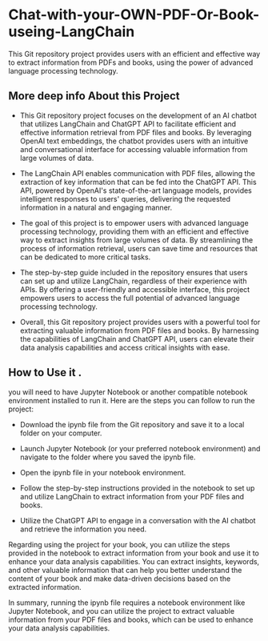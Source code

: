 # Chat-with-your-OWN-PDF-Or-Book-useing-LangChain
This Git repository project provides users with an efficient and effective way to extract information from PDFs and books, using the power of advanced language processing technology.

## More deep info About this Project 

- This Git repository project focuses on the development of an AI chatbot that utilizes LangChain and ChatGPT API to facilitate efficient and effective information retrieval from PDF files and books. By leveraging OpenAI text embeddings, the chatbot provides users with an intuitive and conversational interface for accessing valuable information from large volumes of data.


- The LangChain API enables communication with PDF files, allowing the extraction of key information that can be fed into the ChatGPT API. This API, powered by OpenAI's state-of-the-art language models, provides intelligent responses to users' queries, delivering the requested information in a natural and engaging manner.


- The goal of this project is to empower users with advanced language processing technology, providing them with an efficient and effective way to extract insights from large volumes of data. By streamlining the process of information retrieval, users can save time and resources that can be dedicated to more critical tasks.


- The step-by-step guide included in the repository ensures that users can set up and utilize LangChain, regardless of their experience with APIs. By offering a user-friendly and accessible interface, this project empowers users to access the full potential of advanced language processing technology.


- Overall, this Git repository project provides users with a powerful tool for extracting valuable information from PDF files and books. By harnessing the capabilities of LangChain and ChatGPT API, users can elevate their data analysis capabilities and access critical insights with ease.



## How to Use it .

you will need to have Jupyter Notebook or another compatible notebook environment installed to run it. Here are the steps you can follow to run the project:

- Download the ipynb file from the Git repository and save it to a local folder on your computer.

- Launch Jupyter Notebook (or your preferred notebook environment) and navigate to the folder where you saved the ipynb file.

- Open the ipynb file in your notebook environment.

- Follow the step-by-step instructions provided in the notebook to set up and utilize LangChain to extract information from your PDF files and books.

- Utilize the ChatGPT API to engage in a conversation with the AI chatbot and retrieve the information you need.

Regarding using the project for your book, you can utilize the steps provided in the notebook to extract information from your book and use it to enhance your data analysis capabilities. You can extract insights, keywords, and other valuable information that can help you better understand the content of your book and make data-driven decisions based on the extracted information.

In summary, running the ipynb file requires a notebook environment like Jupyter Notebook, and you can utilize the project to extract valuable information from your PDF files and books, which can be used to enhance your data analysis capabilities.  
